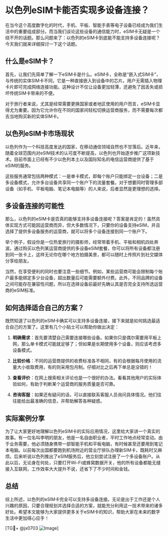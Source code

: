 # 以色列eSIM卡能否实现多设备连接？

在当今这个高度数字化的时代，手机、平板、智能手表等电子设备已经成为我们生活中的重要组成部分。而当我们谈论这些设备的通信能力时，eSIM卡无疑是一个绕不开的话题。那么问题来了：以色列的eSIM卡到底能不能支持多设备连接呢？今天我们就来详细探讨一下这个话题。

## 什么是eSIM卡？

首先，让我们先简单了解一下eSIM卡是什么。eSIM卡，全称是“嵌入式SIM卡”，与传统的实体SIM卡不同，它是一种直接嵌入到设备中的芯片。用户无需插入物理卡片即可完成网络连接功能。这种设计不仅让设备更加轻薄，还避免了因丢失或损坏传统SIM卡带来的不便。

对于旅行者来说，尤其是经常需要更换国家或者地区使用的用户而言，eSIM卡显得尤为重要。因为它允许你在不同的国家间轻松切换运营商服务，而不需要每次都去当地购买新的实体SIM卡。

## 以色列eSIM卡市场现状

以色列作为一个科技高度发达的国家，在移动通信领域自然也不甘落后。近年来，随着全球范围内对eSIM技术的认可度不断提高，以色列也开始逐步推广这项新技术。目前市面上已经有不少以色列本土以及国际知名的电信运营商提供了基于eSIM的服务。

这些服务通常包括两种模式：一是单卡模式，即每个账户只能绑定一台设备；二是多设备模式，允许多台设备共享同一个账户下的流量套餐。对于想要同时管理多部设备（如手机、平板电脑、笔记本电脑等）的人来说，后者显然是更理想的选择。

## 多设备连接的可能性

那么，以色列的eSIM卡是否真的能够支持多设备连接呢？答案是肯定的！虽然具体实现方式可能因运营商而异，但大多数情况下，只要你的设备支持eSIM，并且选择了提供多设备服务的运营商，就可以将多个设备连接到同一个账户下。

举个例子，假设你是一位热爱旅行的摄影师，经常带着手机、平板和相机四处奔波。通过购买以色列某运营商提供的多设备eSIM套餐，你可以将所有设备都注册到同一张卡上，这样无论你在哪个地方拍摄美景，都可以随时上传照片到社交媒体分享给朋友。

当然，在享受便利的同时也要注意一些细节。例如，某些运营商可能会限制每个账户最多能绑定多少台设备，超出数量后可能需要额外付费。此外，不同品牌的设备之间可能存在兼容性问题，所以在选择设备前最好先确认其是否完全支持所选运营商的eSIM标准。

## 如何选择适合自己的方案？

既然知道了以色列的eSIM卡确实可以支持多设备连接，接下来就是如何挑选最适合自己的方案了。这里有几个小贴士可以帮助你做出决定：

1. **明确需求**：首先要清楚自己需要连接哪些设备。如果你只是偶尔需要用平板上网，那么单卡模式可能就足够了；但如果是长期使用多个设备，则应该考虑多设备模式。
   
2. **比较价格**：不同的运营商提供的收费标准各不相同，有的会根据每月使用的流量大小收取费用，有的则采用包月制。仔细对比之后再下单总是没错的！

3. **查看评价**：在网上搜索相关评论也是一个很好的办法。看看其他用户的实际体验如何，有助于判断某个运营商的服务质量是否可靠。

4. **咨询客服**：如果还有疑问的话，可以直接联系客服人员询问具体情况。他们往往能给出最准确的信息，并帮助解答各种疑惑。

## 实际案例分享

为了让大家更好地理解以色列eSIM卡的实际应用情况，这里给大家讲一个真实的故事。有一位名叫李明的朋友，他是一名自由职业者，平时工作地点经常变动。由于业务需要，他必须随身携带一部智能手机和平板电脑，有时候甚至还要用到笔记本电脑。以前每次出国都要跑到机场附近的营业厅排队办理新SIM卡，既耗时又麻烦。后来听说以色列推出了eSIM服务后，他立刻尝试注册了一个多设备账户。从此以后，无论身在何处，只要打开Wi-Fi或蜂窝数据开关，他的所有设备都能无缝接入互联网，工作效率大大提升不说，还省下了不少时间和金钱。

## 总结

综上所述，以色列的eSIM卡完全可以支持多设备连接。无论是出于工作还是个人兴趣的原因，只要合理规划并选择合适的方案，就能充分利用这一技术带来的诸多好处。希望本文能够为大家提供更多关于eSIM卡的知识，帮助大家在未来的数字生活中更加得心应手！

[TG💪+ @jx0703 ![Image](https://github.com/user-attachments/assets/dbca1d08-cadb-493c-b0ec-ad6f7a83f270)]